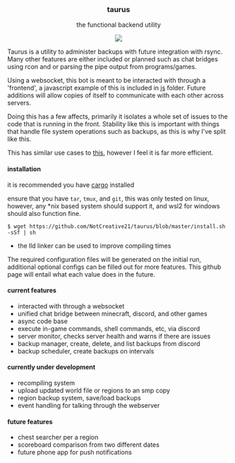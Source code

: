 <h3 align="center">
	<br>
	taurus
	<br>
</h3>

<p align="center">the functional backend utility</p>

<p align="center">
	<a href="./LICENSE"><img src="https://img.shields.io/badge/license-GPL%20v3.0-blue.svg"></a>
</p>

Taurus is a utility to administer backups with future integration with rsync. Many other features are either included or planned such as chat bridges using rcon and or parsing the pipe output from programs/games. 

Using a websocket, this bot is meant to be interacted with through a 'frontend', a javascript example of this is included in [js](./js/frontend.js) folder. Future additions will allow copies of itself to communicate with each other across servers.

Doing this has a few affects, primarily it isolates a whole set of issues to the code that is running in the front. Stability like this is important with things that handle file system operations such as backups, as this is why I've split like this. 

This has similar use cases to [this](https://github.com/NotCreative21/hypnos_core), however I feel it is far more efficient.

#### installation

it is recommended you have [cargo](https://doc.rust-lang.org/cargo/getting-started/installation.html) installed

ensure that you have `tar`, `tmux`, and `git`, this was only tested on linux, however, any *nix based system should support it, and wsl2 for windows should also function fine. 

```
$ wget https://github.com/NotCreative21/taurus/blob/master/install.sh -sSf | sh
```

* the lld linker can be used to improve compiling times

The required configuration files will be generated on the initial run, additional optional configs can be filled out for more features. This github page will entail what each value does in the future.

#### current features
* interacted with through a websocket
* unified chat bridge between minecraft, discord, and other games
* async code base
* execute in-game commands, shell commands, etc, via discord
* server monitor, checks server health and warns if there are issues
* backup manager, create, delete, and list backups from discord
* backup scheduler, create backups on intervals

#### currently under development
* recompiling system
* upload updated world file or regions to an smp copy
* region backup system, save/load backups
* event handling for talking through the webserver

#### future features
* chest searcher per a region
* scoreboard comparison from two different dates
* future phone app for push notifications
